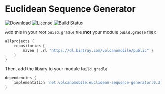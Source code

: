# Euclidean Sequence Generator

[![Download](https://api.bintray.com/packages/volcanomobile/public/euclidean-sequence-generator/images/download.svg?version=0.3.2) ](https://bintray.com/volcanomobile/public/euclidean-sequence-generator/0.3.2/link)
[![License](https://img.shields.io/badge/License-Apache%202.0-blue.svg)](https://opensource.org/licenses/Apache-2.0)
[![Build Status](https://travis-ci.org/VolcanoMobile/euclidean-sequence-generator.svg?branch=master)](https://travis-ci.org/VolcanoMobile/euclidean-sequence-generator)

Add this in your root `build.gradle` file (**not** your module `build.gradle` file):

```gradle
allprojects {
    repositories {
        maven { url "https://dl.bintray.com/volcanomobile/public" }
    }
}
```

Then, add the library to your module `build.gradle`
```gradle
dependencies {
    implementation 'net.volcanomobile:euclidean-sequence-generator:0.3.2'
}
